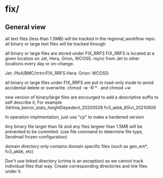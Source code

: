 # fix/

## General view
all text files (less than 1.5MB) will be tracked in the regional_workflow repo.
all binary or large text files will be tracked through 


all binary or large files are stored under FIX_RRFS
FIX_RRFS is located at a given location on Jet, Hera, Orion, WCOSS. rsync from Jet to other locations every day or on-change.

Jet: /lfs4/BMC/nrtrr/FIX_RRFS
Hera: 
Orion:
WCOSS:


all binary or large files under FIX_RRFS are put in read-only mode to avoid accidental delete or overwrite.
        chmod -w -R * .    and    chmod +w <file>
  

new version of binary/large files are encourged to add a descriptive suffix to self describe it, For example
      3drtma_berror_stats_heightDepedent_20200528
      fv3_akbk_65lvl_20210806
  
  
In operation implmentation, just use "cp" to make a hardened version

Any binary file larger than 5k and any files largeer than 1.5MB will be prevented to be commited.
         (use file command to determine file type, Sendmail frozen configuration)
  

domain directory only contains domain specific files (such as geo_em*, fv3_akbk, etc)

Don't use linked directory (crtma is an exception) as we cannot track individual files that way. Create corresponding directories and link files under it.
  
  
